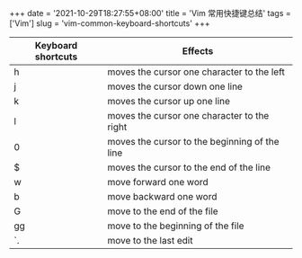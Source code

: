 +++
date = '2021-10-29T18:27:55+08:00'
title = 'Vim 常用快捷键总结'
tags = ['Vim']
slug = 'vim-common-keyboard-shortcuts'
+++

Keyboard shortcuts | Effects
--- | ---
h | moves the cursor one character to the left
j | moves the cursor down one line
k | moves the cursor up one line
l | moves the cursor one character to the right
0 | moves the cursor to the beginning of the line
$ | moves the cursor to the end of the line
w | move forward one word
b | move backward one word
G | move to the end of the file
gg | move to the beginning of the file
`. | move to the last edit

